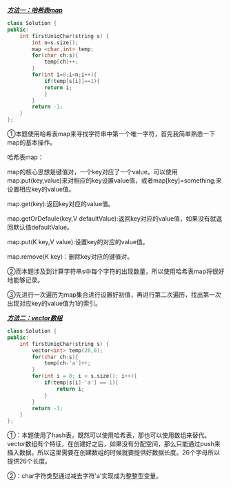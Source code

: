 ***<u>方法一：哈希表map</u>***

```C++
class Solution {
public:
    int firstUniqChar(string s) {
        int n=s.size();
        map <char,int> temp;
        for(char ch:s){
            temp[ch]++;
        }
        for(int i=0;i<n;i++){
            if(temp[s[i]]==1){
            return i;
            }
        }
        return -1;
    }
};
```

①本题使用哈希表map来寻找字符串中第一个唯一字符，首先我简单熟悉一下map的基本操作。

哈希表map：

  map的核心思想是键值对，一个key对应了一个value。可以使用map.put(key,value)来对相应的key设置value值，或者map[key]=something;来设置相应key的value值。

  map.get(key):返回key对应的value值。

  map.getOrDefaule(key,V defaultValue):返回key对应的value值，如果没有就返回默认值defaultValue。

  map.put(K key,V value):设置key的对应的value值。

  map.remove(K key)：删除key对应的键值对。

②而本题涉及到计算字符串s中每个字符的出现数量，所以使用哈希表map将很好地能够记录。

③先进行一次遍历为map集合进行设置好初值，再进行第二次遍历，找出第一次出现对应key的value值为1的索引。

***<u>方法二：vector数组</u>***

```c++
class Solution {
public:
    int firstUniqChar(string s) {
        vector<int> temp(26,0);
        for(char ch:s){
            temp[ch-'a']++;
        }
        for(int i = 0; i < s.size(); i++){
            if(temp[s[i]-'a'] == 1){
                return i;
            }
        }
        return -1;
    }
};
```

①：本题使用了hash表，既然可以使用哈希表，那也可以使用数组来替代。vector数组有个特征，在创建好之后，如果没有分配空间，那么只能通过push来插入数据。所以这里需要在创建数组的时候就要提供好数据长度。26个字母所以提供26个长度。

②：char字符类型通过减去字符'a'实现成为整整型变量。
